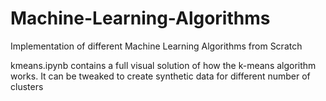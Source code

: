 # Machine-Learning-Algorithms
Implementation of different Machine Learning Algorithms from Scratch

kmeans.ipynb contains a full visual solution of how the k-means algorithm works. It can be tweaked to create synthetic data for different number of clusters
